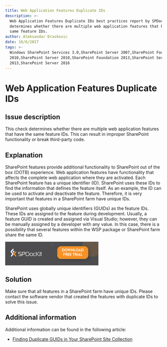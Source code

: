 ```yaml
---
title: Web Application Features Duplicate IDs
description: >-
  Web Application Features Duplicate IDs best practices report by SPDocKit
  determines whether there are multiple web application features that have the
  same feature IDs.
author: Aleksandar Draskovic
date: 16/6/2017
tags: >-
  Windows SharePoint Services 3.0,SharePoint Server 2007,SharePoint Foundation
  2010,SharePoint Server 2010,SharePoint Foundation 2013,SharePoint Server
  2013,SharePoint Server 2016
---
```


# Web Application Features Duplicate IDs

## Issue description

This check determines whether there are multiple web application features that have the same feature IDs. This can result in improper SharePoint functionality or break third-party code.

## Explanation

SharePoint features provide additional functionality to SharePoint out of the box \(OOTB\) experience. Web application features have functionality that affects the complete web application where they are activated. Each SharePoint feature has a unique identifier \(ID\). SharePoint uses these IDs to find the information that defines the feature itself. As an example, the ID can be used to activate and deactivate the feature. Therefore, it is very important that features in a SharePoint farm have unique IDs.

SharePoint uses globally unique identifiers \(GUIDs\) as the feature IDs. These IDs are assigned to the feature during development. Usually, a feature GUID is created and assigned via Visual Studio; however, they can be manually assigned by a developer with any value. In this case, there is a possibility that several features within the WSP package or SharePoint farm share the same ID.

[![Download SPDocKit](/.gitbook/assets/spdockit_download.png)](http://bit.ly/2US0Zna)

## Solution

Make sure that all features in a SharePoint farm have unique IDs. Please contact the software vendor that created the features with duplicate IDs to solve this issue.

## Additional information

Additional information can be found in the following article:

* [Finding Duplicate GUIDs in Your SharePoint Site Collection](https://sharepointinterface.com/2011/04/03/finding-duplicate-guids-in-your-sharepoint-site-collection/)

